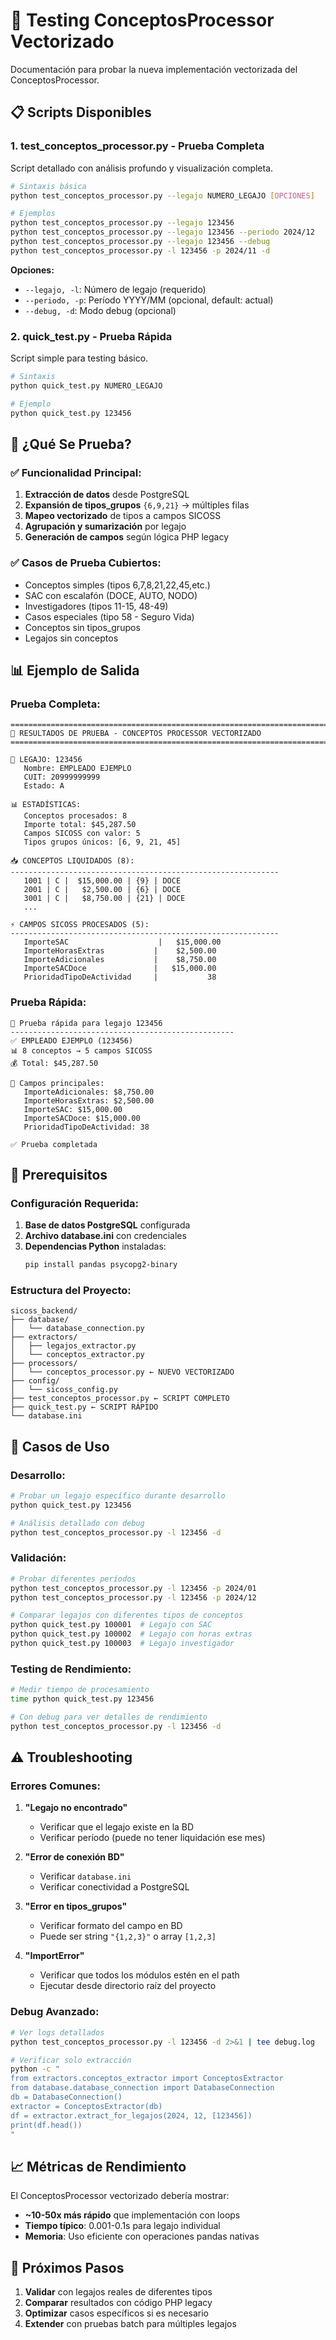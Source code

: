 # 🧪 Testing ConceptosProcessor Vectorizado

Documentación para probar la nueva implementación vectorizada del ConceptosProcessor.

## 📋 Scripts Disponibles

### 1. **test_conceptos_processor.py** - Prueba Completa
Script detallado con análisis profundo y visualización completa.

```bash
# Sintaxis básica
python test_conceptos_processor.py --legajo NUMERO_LEGAJO [OPCIONES]

# Ejemplos
python test_conceptos_processor.py --legajo 123456
python test_conceptos_processor.py --legajo 123456 --periodo 2024/12
python test_conceptos_processor.py --legajo 123456 --debug
python test_conceptos_processor.py -l 123456 -p 2024/11 -d
```

**Opciones:**
- `--legajo, -l`: Número de legajo (requerido)
- `--periodo, -p`: Período YYYY/MM (opcional, default: actual)
- `--debug, -d`: Modo debug (opcional)

### 2. **quick_test.py** - Prueba Rápida
Script simple para testing básico.

```bash
# Sintaxis
python quick_test.py NUMERO_LEGAJO

# Ejemplo
python quick_test.py 123456
```

## 🎯 ¿Qué Se Prueba?

### ✅ **Funcionalidad Principal:**
1. **Extracción de datos** desde PostgreSQL
2. **Expansión de tipos_grupos** `{6,9,21}` → múltiples filas
3. **Mapeo vectorizado** de tipos a campos SICOSS
4. **Agrupación y sumarización** por legajo
5. **Generación de campos** según lógica PHP legacy

### ✅ **Casos de Prueba Cubiertos:**
- Conceptos simples (tipos 6,7,8,21,22,45,etc.)
- SAC con escalafón (DOCE, AUTO, NODO)
- Investigadores (tipos 11-15, 48-49)
- Casos especiales (tipo 58 - Seguro Vida)
- Conceptos sin tipos_grupos
- Legajos sin conceptos

## 📊 Ejemplo de Salida

### **Prueba Completa:**
```
================================================================================
🧪 RESULTADOS DE PRUEBA - CONCEPTOS PROCESSOR VECTORIZADO
================================================================================

👤 LEGAJO: 123456
   Nombre: EMPLEADO EJEMPLO
   CUIT: 20999999999
   Estado: A

📊 ESTADÍSTICAS:
   Conceptos procesados: 8
   Importe total: $45,287.50
   Campos SICOSS con valor: 5
   Tipos grupos únicos: [6, 9, 21, 45]

📥 CONCEPTOS LIQUIDADOS (8):
------------------------------------------------------------
   1001 | C |  $15,000.00 | {9} | DOCE
   2001 | C |   $2,500.00 | {6} | DOCE
   3001 | C |   $8,750.00 | {21} | DOCE
   ...

⚡ CAMPOS SICOSS PROCESADOS (5):
------------------------------------------------------------
   ImporteSAC                    |   $15,000.00
   ImporteHorasExtras           |    $2,500.00
   ImporteAdicionales           |    $8,750.00
   ImporteSACDoce               |   $15,000.00
   PrioridadTipoDeActividad     |           38
```

### **Prueba Rápida:**
```
🧪 Prueba rápida para legajo 123456
--------------------------------------------------
✅ EMPLEADO EJEMPLO (123456)
📊 8 conceptos → 5 campos SICOSS
💰 Total: $45,287.50

🎯 Campos principales:
   ImporteAdicionales: $8,750.00
   ImporteHorasExtras: $2,500.00
   ImporteSAC: $15,000.00
   ImporteSACDoce: $15,000.00
   PrioridadTipoDeActividad: 38

✅ Prueba completada
```

## 🔧 Prerequisitos

### **Configuración Requerida:**
1. **Base de datos PostgreSQL** configurada
2. **Archivo database.ini** con credenciales
3. **Dependencias Python** instaladas:
   ```bash
   pip install pandas psycopg2-binary
   ```

### **Estructura del Proyecto:**
```
sicoss_backend/
├── database/
│   └── database_connection.py
├── extractors/
│   ├── legajos_extractor.py
│   └── conceptos_extractor.py
├── processors/
│   └── conceptos_processor.py ← NUEVO VECTORIZADO
├── config/
│   └── sicoss_config.py
├── test_conceptos_processor.py ← SCRIPT COMPLETO
├── quick_test.py ← SCRIPT RÁPIDO
└── database.ini
```

## 🚀 Casos de Uso

### **Desarrollo:**
```bash
# Probar un legajo específico durante desarrollo
python quick_test.py 123456

# Análisis detallado con debug
python test_conceptos_processor.py -l 123456 -d
```

### **Validación:**
```bash
# Probar diferentes períodos
python test_conceptos_processor.py -l 123456 -p 2024/01
python test_conceptos_processor.py -l 123456 -p 2024/12

# Comparar legajos con diferentes tipos de conceptos
python quick_test.py 100001  # Legajo con SAC
python quick_test.py 100002  # Legajo con horas extras
python quick_test.py 100003  # Legajo investigador
```

### **Testing de Rendimiento:**
```bash
# Medir tiempo de procesamiento
time python quick_test.py 123456

# Con debug para ver detalles de rendimiento
python test_conceptos_processor.py -l 123456 -d
```

## ⚠️ Troubleshooting

### **Errores Comunes:**

1. **"Legajo no encontrado"**
   - Verificar que el legajo existe en la BD
   - Verificar período (puede no tener liquidación ese mes)

2. **"Error de conexión BD"**
   - Verificar `database.ini`
   - Verificar conectividad a PostgreSQL

3. **"Error en tipos_grupos"**
   - Verificar formato del campo en BD
   - Puede ser string `"{1,2,3}"` o array `[1,2,3]`

4. **"ImportError"**
   - Verificar que todos los módulos estén en el path
   - Ejecutar desde directorio raíz del proyecto

### **Debug Avanzado:**
```bash
# Ver logs detallados
python test_conceptos_processor.py -l 123456 -d 2>&1 | tee debug.log

# Verificar solo extracción
python -c "
from extractors.conceptos_extractor import ConceptosExtractor
from database.database_connection import DatabaseConnection
db = DatabaseConnection()
extractor = ConceptosExtractor(db)
df = extractor.extract_for_legajos(2024, 12, [123456])
print(df.head())
"
```

## 📈 Métricas de Rendimiento

El ConceptosProcessor vectorizado debería mostrar:
- **~10-50x más rápido** que implementación con loops
- **Tiempo típico**: 0.001-0.1s para legajo individual
- **Memoria**: Uso eficiente con operaciones pandas nativas

## 🎯 Próximos Pasos

1. **Validar** con legajos reales de diferentes tipos
2. **Comparar** resultados con código PHP legacy
3. **Optimizar** casos específicos si es necesario
4. **Extender** con pruebas batch para múltiples legajos 